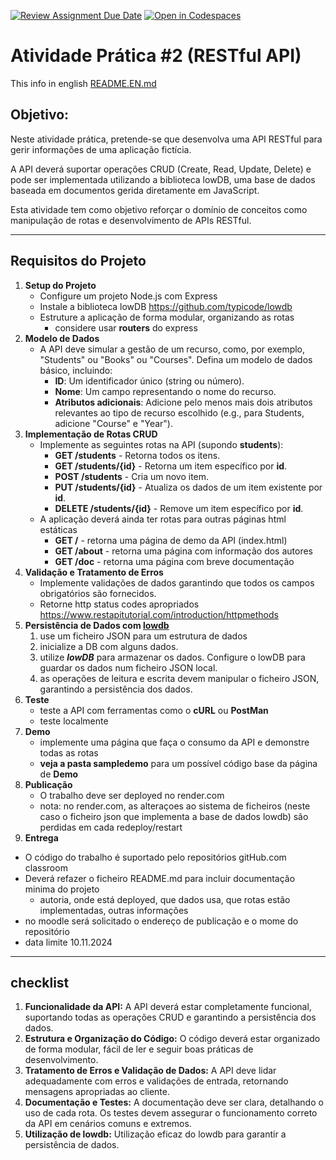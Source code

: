 [![Review Assignment Due Date](https://classroom.github.com/assets/deadline-readme-button-22041afd0340ce965d47ae6ef1cefeee28c7c493a6346c4f15d667ab976d596c.svg)](https://classroom.github.com/a/5qMbUIxC)
[![Open in Codespaces](https://classroom.github.com/assets/launch-codespace-2972f46106e565e64193e422d61a12cf1da4916b45550586e14ef0a7c637dd04.svg)](https://classroom.github.com/open-in-codespaces?assignment_repo_id=16871681)
# Atividade Prática #2 (RESTful API)
This info in english [README.EN.md](README.EN.md)

## Objetivo:

Neste atividade prática, pretende-se que desenvolva uma API RESTful para gerir informações de uma aplicação fictícia. 

A API deverá suportar operações CRUD (Create, Read, Update, Delete) e pode ser implementada utilizando a biblioteca lowDB, uma base de dados baseada em documentos gerida diretamente em JavaScript. 

Esta atividade tem como objetivo reforçar o domínio de conceitos como manipulação de rotas e desenvolvimento de APIs RESTful.

------

## Requisitos do Projeto

1. **Setup do Projeto**
   - Configure um projeto Node.js com Express
   - Instale a biblioteca lowDB https://github.com/typicode/lowdb
   - Estruture a aplicação de forma modular, organizando as rotas
     - considere usar **routers** do express
2. **Modelo de Dados**
   - A API deve simular a gestão de um recurso, como, por exemplo, "Students" ou "Books" ou "Courses". Defina um modelo de dados básico, incluindo:
     - **ID**: Um identificador único (string ou número).
     - **Nome**: Um campo representando o nome do recurso.
     - **Atributos adicionais**: Adicione pelo menos mais dois atributos relevantes ao tipo de recurso escolhido (e.g., para Students, adicione "Course" e "Year").
3. **Implementação de Rotas CRUD**
   - Implemente as seguintes rotas na API (supondo **students**):
     - **GET /students** - Retorna todos os itens.
     - **GET /students/{id}** - Retorna um item específico por **id**.
     - **POST /students** - Cria um novo item.
     - **PUT /students/{id}** -  Atualiza os dados de um item existente por **id**.
     - **DELETE /students/{id}** - Remove um item específico por **id**.
   - A aplicação deverá ainda ter rotas para outras páginas html estáticas
     - **GET /** - retorna uma página de demo da API (index.html) 
     - **GET /about** - retorna uma página com informação dos autores
     - **GET /doc** - retorna uma página com breve documentação
4. **Validação e Tratamento de Erros**
   - Implemente validações de dados garantindo que todos os campos obrigatórios são fornecidos.
   - Retorne http status codes apropriados https://www.restapitutorial.com/introduction/httpmethods
5. **Persistência de Dados com [lowdb](https://github.com/typicode/lowdb)**
   1. use um ficheiro JSON para um estrutura de dados
   2. inicialize a DB com alguns dados.
   3. utilize ***lowDB*** para armazenar os dados. Configure o lowDB para guardar os dados num ficheiro JSON local.
   4. as operações de leitura e escrita devem manipular o ficheiro JSON, garantindo a persistência dos dados.
6. **Teste**
   * teste a API com ferramentas como o **cURL** ou **PostMan**
   * teste localmente
8. **Demo**
   - implemente uma página que faça o consumo da API e demonstre todas as rotas
   -  **veja a pasta sampledemo** para um possível código base da página de **Demo**
9. **Publicação**
   * O trabalho deve ser deployed no render.com
   * nota: no render.com, as alteraçoes ao sistema de ficheiros (neste caso o ficheiro json  que implementa a base de dados lowdb) são perdidas em cada redeploy/restart
10. **Entrega**
   * O código do trabalho é suportado pelo repositórios gitHub.com classroom
   * Deverá refazer o ficheiro README.md para incluir documentação minima do projeto
     * autoria, onde está deployed, que dados usa, que rotas estão implementadas, outras informações
   * no moodle será solicitado o endereço de publicação e o mome do repositório
   * data limite 10.11.2024

------



## checklist

1. **Funcionalidade da API:**
   A API deverá estar completamente funcional, suportando todas as operações CRUD e garantindo a persistência dos dados.
2. **Estrutura e Organização do Código:**
   O código deverá estar organizado de forma modular, fácil de ler e seguir boas práticas de desenvolvimento.
3. **Tratamento de Erros e Validação de Dados:**
   A API deve lidar adequadamente com erros e validações de entrada, retornando mensagens apropriadas ao cliente.
4. **Documentação e Testes:**
   A documentação deve ser clara, detalhando o uso de cada rota. Os testes devem assegurar o funcionamento correto da API em cenários comuns e extremos.
5. **Utilização de lowdb:**
   Utilização eficaz do lowdb para garantir a persistência de dados.
